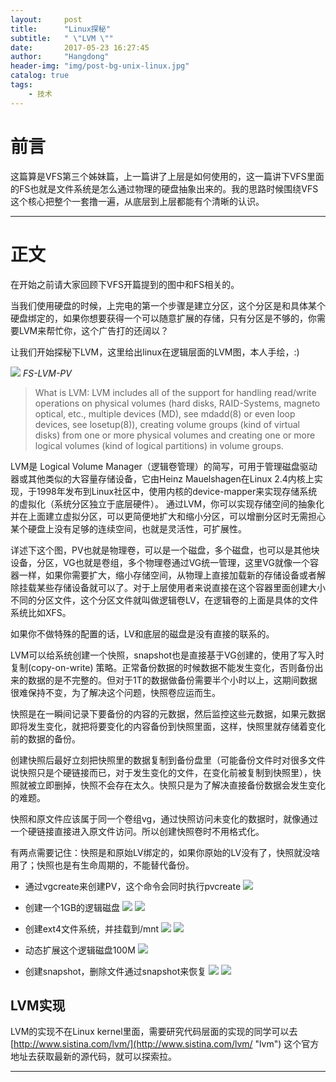 ```yaml
---
layout:     post
title:      "Linux探秘"
subtitle:   " \"LVM \""
date:       2017-05-23 16:27:45 
author:     "Hangdong"
header-img: "img/post-bg-unix-linux.jpg"
catalog: true
tags:
    - 技术
---
```


# 前言 #

这篇算是VFS第三个姊妹篇，上一篇讲了上层是如何使用的，这一篇讲下VFS里面的FS也就是文件系统是怎么通过物理的硬盘抽象出来的。我的思路时候围绕VFS这个核心把整个一套撸一遍，从底层到上层都能有个清晰的认识。

---

# 正文 #

在开始之前请大家回顾下VFS开篇提到的图中和FS相关的。

当我们使用硬盘的时候，上完电的第一个步骤是建立分区，这个分区是和具体某个硬盘绑定的，如果你想要获得一个可以随意扩展的存储，只有分区是不够的，你需要LVM来帮忙你，这个广告打的还阔以？

让我们开始探秘下LVM，这里给出linux在逻辑层面的LVM图，本人手绘，:)

![](/img/in-post/LVM.png)
*FS-LVM-PV*

> What is LVM:
> LVM includes all of the support for handling read/write operations on
  physical volumes (hard disks, RAID-Systems, magneto optical, etc.,
  multiple devices (MD), see mdadd(8) or even loop devices, see losetup(8)),
  creating volume groups (kind of virtual disks) from one or more physical
  volumes and creating one or more logical volumes (kind of logical partitions)
  in volume groups.

LVM是 Logical Volume Manager（逻辑卷管理）的简写，可用于管理磁盘驱动器或其他类似的大容量存储设备，它由Heinz Mauelshagen在Linux 2.4内核上实现，于1998年发布到Linux社区中，使用内核的device-mapper来实现存储系统的虚拟化（系统分区独立于底层硬件）。 通过LVM，你可以实现存储空间的抽象化并在上面建立虚拟分区，可以更简便地扩大和缩小分区，可以增删分区时无需担心某个硬盘上没有足够的连续空间，也就是灵活性，可扩展性。

详述下这个图，PV也就是物理卷，可以是一个磁盘，多个磁盘，也可以是其他块设备，分区，VG也就是卷组，多个物理卷通过VG统一管理，这里VG就像一个容器一样，如果你需要扩大，缩小存储空间，从物理上直接加载新的存储设备或者解除挂载某些存储设备就可以了。对于上层使用者来说直接在这个容器里面创建大小不同的分区文件，这个分区文件就叫做逻辑卷LV，在逻辑卷的上面是具体的文件系统比如XFS。

如果你不做特殊的配置的话，LV和底层的磁盘是没有直接的联系的。

LVM可以给系统创建一个快照，snapshot也是直接基于VG创建的，使用了写入时复制(copy-on-write) 策略。正常备份数据的时候数据不能发生变化，否则备份出来的数据的是不完整的。但对于1T的数据做备份需要半个小时以上，这期间数据很难保持不变，为了解决这个问题，快照卷应运而生。

快照是在一瞬间记录下要备份的内容的元数据，然后监控这些元数据，如果元数据即将发生变化，就把将要变化的内容备份到快照里面，这样，快照里就存储着变化前的数据的备份。

创建快照后最好立刻把快照里的数据复制到备份盘里（可能备份文件时对很多文件说快照只是个硬链接而已，对于发生变化的文件，在变化前被复制到快照里），快照就被立即删掉，快照不会存在太久。快照只是为了解决直接备份数据会发生变化的难题。

快照和原文件应该属于同一个卷组vg，通过快照访问未变化的数据时，就像通过一个硬链接直接进入原文件访问。所以创建快照卷时不用格式化。

有两点需要记住：快照是和原始LV绑定的，如果你原始的LV没有了，快照就没啥用了；快照也是有生命周期的，不能替代备份。

- 通过vgcreate来创建PV，这个命令会同时执行pvcreate
![](/img/in-post/post-lvm/1.png)

- 创建一个1GB的逻辑磁盘
![](/img/in-post/post-lvm/2.png)
![](/img/in-post/post-lvm/3.png)

- 创建ext4文件系统，并挂载到/mnt
![](/img/in-post/post-lvm/4.png)
![](/img/in-post/post-lvm/5.png)

- 动态扩展这个逻辑磁盘100M
![](/img/in-post/post-lvm/7.png)

- 创建snapshot，删除文件通过snapshot来恢复
![](/img/in-post/post-lvm/8snapshot.png) 
![](/img/in-post/post-lvm/9.png)

## LVM实现 ##
LVM的实现不在Linux kernel里面，需要研究代码层面的实现的同学可以去[http://www.sistina.com/lvm/](http://www.sistina.com/lvm/ "lvm") 这个官方地址去获取最新的源代码，就可以探索拉。

---


